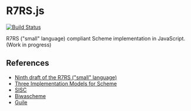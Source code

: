R7RS.js
=======

[![Build Status](https://travis-ci.org/qiao/r7rs.js.svg?branch=master)](https://travis-ci.org/qiao/r7rs.js)

R7RS ("small" language) compliant Scheme implementation in JavaScript. (Work in progress)


References
----------

* [Ninth draft of the R7RS ("small" language)](http://trac.sacrideo.us/wg/raw-attachment/wiki/WikiStart/r7rs-draft-9.pdf)
* [Three Implementation Models for Scheme](http://www.cs.indiana.edu/~dyb/papers/3imp.pdf)
* [SISC](http://sisc-scheme.org/)
* [Biwascheme](https://github.com/yhara/biwascheme)
* [Guile](www.gnu.org/software/guile)
